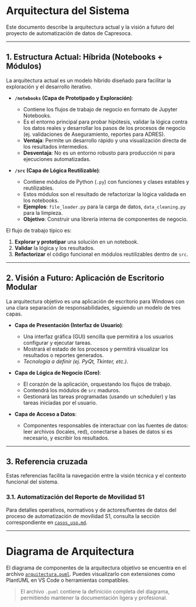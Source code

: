 # Arquitectura del Sistema

Este documento describe la arquitectura actual y la visión a futuro del proyecto de automatización de datos de Capresoca.

---

## 1. Estructura Actual: Híbrida (Notebooks + Módulos)

La arquitectura actual es un modelo híbrido diseñado para facilitar la exploración y el desarrollo iterativo.

-   **`/notebooks` (Capa de Prototipado y Exploración)**:
    -   Contiene los flujos de trabajo de negocio en formato de Jupyter Notebooks.
    -   Es el entorno principal para probar hipótesis, validar la lógica contra los datos reales y desarrollar los pasos de los procesos de negocio (ej. validaciones de Aseguramiento, reportes para ADRES).
    -   **Ventaja**: Permite un desarrollo rápido y una visualización directa de los resultados intermedios.
    -   **Desventaja**: No es un entorno robusto para producción ni para ejecuciones automatizadas.

-   **`/src` (Capa de Lógica Reutilizable)**:
    -   Contiene módulos de Python (`.py`) con funciones y clases estables y reutilizables.
    -   Estos módulos son el resultado de refactorizar la lógica validada en los notebooks.
    -   **Ejemplos**: `file_loader.py` para la carga de datos, `data_cleaning.py` para la limpieza.
    -   **Objetivo**: Construir una librería interna de componentes de negocio.

El flujo de trabajo típico es:
1.  **Explorar y prototipar** una solución en un notebook.
2.  **Validar** la lógica y los resultados.
3.  **Refactorizar** el código funcional en módulos reutilizables dentro de `src`.

---

## 2. Visión a Futuro: Aplicación de Escritorio Modular

La arquitectura objetivo es una aplicación de escritorio para Windows con una clara separación de responsabilidades, siguiendo un modelo de tres capas.

-   **Capa de Presentación (Interfaz de Usuario)**:
    -   Una interfaz gráfica (GUI) sencilla que permitirá a los usuarios configurar y ejecutar tareas.
    -   Mostrará el estado de los procesos y permitirá visualizar los resultados o reportes generados.
    -   *Tecnología a definir (ej. PyQt, Tkinter, etc.)*.

-   **Capa de Lógica de Negocio (Core)**:
    -   El corazón de la aplicación, orquestando los flujos de trabajo.
    -   Contendrá los módulos de `src` maduros.
    -   Gestionará las tareas programadas (usando un scheduler) y las tareas iniciadas por el usuario.

-   **Capa de Acceso a Datos**:
    -   Componentes responsables de interactuar con las fuentes de datos: leer archivos (locales, red), conectarse a bases de datos si es necesario, y escribir los resultados.

---
## 3. Referencia cruzada 
Estas referencias facilita la navegación entre la visión técnica y el contexto funcional del sistema.

### 3.1. Automatización del Reporte de Movilidad S1

Para detalles operativos, normativos y de actores/fuentes de datos del proceso de automatización de movilidad S1, consulta la sección correspondiente en [`casos_uso.md`](casos_uso.md#211-caso-de-uso-automatización-del-reporte-de-movilidad-s1).


---
# Diagrama de Arquitectura

El diagrama de componentes de la arquitectura objetivo se encuentra en el archivo [`arquitectura.puml`](diagrams/architecture/arquitectura.puml). Puedes visualizarlo con extensiones como PlantUML en VS Code o herramientas compatibles.

> El archivo `.puml` contiene la definición completa del diagrama, permitiendo mantener la documentación ligera y profesional.
